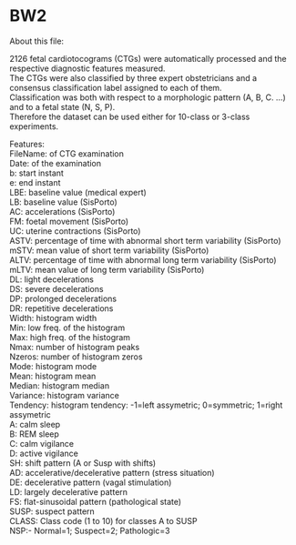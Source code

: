 # BW2

About this file:  

2126 fetal cardiotocograms (CTGs) were automatically processed and the respective diagnostic features measured.   
The CTGs were also classified by three expert obstetricians and a consensus classification label assigned to each of them.   
Classification was both with respect to a morphologic pattern (A, B, C. …) and to a fetal state (N, S, P).   
Therefore the dataset can be used either for 10-class or 3-class experiments.

Features:  
FileName: of CTG examination  
Date: of the examination  
b: start instant  
e: end instant  
LBE: baseline value (medical expert)  
LB: baseline value (SisPorto)  
AC: accelerations (SisPorto)  
FM: foetal movement (SisPorto)  
UC: uterine contractions (SisPorto)  
ASTV: percentage of time with abnormal short term variability (SisPorto)  
mSTV: mean value of short term variability (SisPorto)  
ALTV: percentage of time with abnormal long term variability (SisPorto)  
mLTV: mean value of long term variability (SisPorto)  
DL: light decelerations  
DS: severe decelerations  
DP: prolonged decelerations  
DR: repetitive decelerations  
Width: histogram width  
Min: low freq. of the histogram  
Max: high freq. of the histogram  
Nmax: number of histogram peaks  
Nzeros: number of histogram zeros  
Mode: histogram mode  
Mean: histogram mean  
Median: histogram median  
Variance: histogram variance  
Tendency: histogram tendency: -1=left assymetric; 0=symmetric; 1=right assymetric  
A: calm sleep  
B: REM sleep  
C: calm vigilance  
D: active vigilance  
SH: shift pattern (A or Susp with shifts)  
AD: accelerative/decelerative pattern (stress situation)  
DE: decelerative pattern (vagal stimulation)  
LD: largely decelerative pattern  
FS: flat-sinusoidal pattern (pathological state)  
SUSP: suspect pattern  
CLASS: Class code (1 to 10) for classes A to SUSP  
NSP:- Normal=1; Suspect=2; Pathologic=3  
